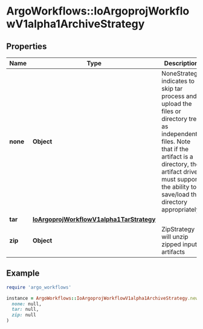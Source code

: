 # ArgoWorkflows::IoArgoprojWorkflowV1alpha1ArchiveStrategy

## Properties

| Name | Type | Description | Notes |
| ---- | ---- | ----------- | ----- |
| **none** | **Object** | NoneStrategy indicates to skip tar process and upload the files or directory tree as independent files. Note that if the artifact is a directory, the artifact driver must support the ability to save/load the directory appropriately. | [optional] |
| **tar** | [**IoArgoprojWorkflowV1alpha1TarStrategy**](IoArgoprojWorkflowV1alpha1TarStrategy.md) |  | [optional] |
| **zip** | **Object** | ZipStrategy will unzip zipped input artifacts | [optional] |

## Example

```ruby
require 'argo_workflows'

instance = ArgoWorkflows::IoArgoprojWorkflowV1alpha1ArchiveStrategy.new(
  none: null,
  tar: null,
  zip: null
)
```

